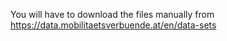 You will have to download the files manually from https://data.mobilitaetsverbuende.at/en/data-sets
